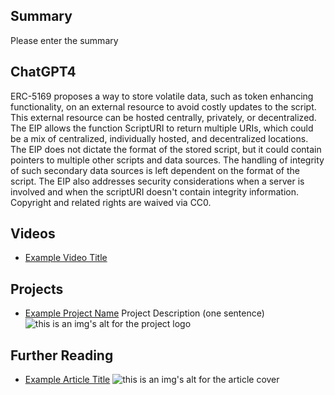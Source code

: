 ## Summary

Please enter the summary

## ChatGPT4

ERC-5169 proposes a way to store volatile data, such as token enhancing functionality, on an external resource to avoid costly updates to the script. This external resource can be hosted centrally, privately, or decentralized. The EIP allows the function ScriptURI to return multiple URIs, which could be a mix of centralized, individually hosted, and decentralized locations. The EIP does not dictate the format of the stored script, but it could contain pointers to multiple other scripts and data sources. The handling of integrity of such secondary data sources is left dependent on the format of the script. The EIP also addresses security considerations when a server is involved and when the scriptURI doesn't contain integrity information. Copyright and related rights are waived via CC0.

## Videos

- [Example Video Title](https://www.youtube.com/watch?v=TDGq4aeevgY)

## Projects

- [Example Project Name](https://xxxx.xxx/xxxxx) Project Description (one sentence) ![this is an img's alt for the project logo](https://xxxx.xxx/project-logo.xxx)

## Further Reading

- [Example Article Title](https://xxxx.xxx/xxxxx) ![this is an img's alt for the article cover](https://xxxx.xxx/article-cover.xxx)
